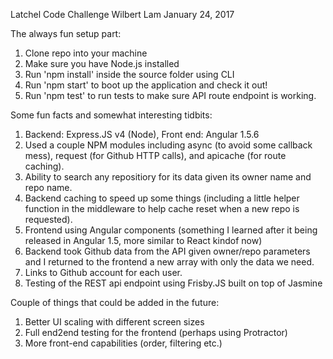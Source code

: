 Latchel Code Challenge
Wilbert Lam
January 24, 2017

The always fun setup part:
1. Clone repo into your machine
2. Make sure you have Node.js installed
3. Run 'npm install' inside the source folder using CLI
4. Run 'npm start' to boot up the application and check it out!
5. Run 'npm test' to run tests to make sure API route endpoint is working.

Some fun facts and somewhat interesting tidbits:
1. Backend: Express.JS v4 (Node), Front end: Angular 1.5.6
2. Used a couple NPM modules including async (to avoid some callback mess), request (for Github HTTP calls), and apicache (for route caching).
3. Ability to search any repositiory for its data given its owner name and repo name.
4. Backend caching to speed up some things (including a little helper function in the middleware to help cache reset when a new repo is requested).
5. Frontend using Angular components (something I learned after it being released in Angular 1.5, more similar to React kindof now)
6. Backend took Github data from the API given owner/repo parameters and I returned to the frontend a new array with only the data we need.
7. Links to Github account for each user.
8. Testing of the REST api endpoint using Frisby.JS built on top of Jasmine

Couple of things that could be added in the future:
1. Better UI scaling with different screen sizes
2. Full end2end testing for the frontend (perhaps using Protractor)
3. More front-end capabilities (order, filtering etc.)